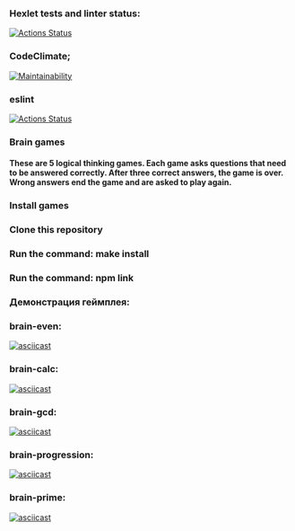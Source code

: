 ### Hexlet tests and linter status:
[![Actions Status](https://github.com/karmeowwoof/frontend-project-lvl1/workflows/hexlet-check/badge.svg)](https://github.com/karmeowwoof/frontend-project-lvl1/actions)
### CodeClimate;
[![Maintainability](https://api.codeclimate.com/v1/badges/a99a88d28ad37a79dbf6/maintainability)](https://codeclimate.com/github/codeclimate/codeclimate/maintainability)
### eslint 
[![Actions Status](https://github.com/karmeowwoof/frontend-project-lvl1/workflows/lint/badge.svg)](https://github.com/karmeowwoof/frontend-project-lvl1/actions)
### Brain games

#### These are 5 logical thinking games. Each game asks questions that need to be answered correctly. After three correct answers, the game is over. Wrong answers end the game and are asked to play again.

### Install games

### Clone this repository

### Run the command: make install

### Run the command: npm link

### Демонстрация геймплея:
### brain-even:
[![asciicast](https://asciinema.org/a/iVsENFYMBADOLVhaG43A4anIt.svg)](https://asciinema.org/a/iVsENFYMBADOLVhaG43A4anIt)
### brain-calc:
[![asciicast](https://asciinema.org/a/YKvaJ9XGoOF13V3cUYWtAsvKB.svg)](https://asciinema.org/a/YKvaJ9XGoOF13V3cUYWtAsvKB)
### brain-gcd:
[![asciicast](https://asciinema.org/a/e9TvjhL7h27Fy1ko18yDS3BUC.svg)](https://asciinema.org/a/e9TvjhL7h27Fy1ko18yDS3BUC)
### brain-progression:
[![asciicast](https://asciinema.org/a/lGcIYKV8OIpui38rapCuXogbs.svg)](https://asciinema.org/a/lGcIYKV8OIpui38rapCuXogbs)
### brain-prime:
[![asciicast](https://asciinema.org/a/0M2wsWzBkJIf0ineG6rNAFLyC.svg)](https://asciinema.org/a/0M2wsWzBkJIf0ineG6rNAFLyC)